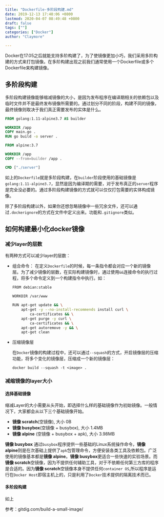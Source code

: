 ```yaml
---
title: "Dockerfile-多阶段构建.md"
date: 2019-12-13 17:48:06 +0800
lastmod: 2020-04-07 08:49:48 +0800
draft: false
tags: [""]
categories: ["Docker"]
author: "Claymore"

---
```

Docker在17.05之后就能支持多阶构建了，为了使镜像更加小巧，我们采用多阶构建的方式来打包镜像。在多阶构建出现之前我们通常使用一个Dockerfile或多个Dockerfile来构建镜像。

## 多阶段构建

多阶段构建镜像能够缩减镜像的大小，是因为发布程序在编译期相关的依赖包以及临时文件并不是最终发布镜像所需要的。通过划分不同的阶段，构建不同的镜像，最终镜像则取决于我们真正需要发布的实体是什么。

``` dockerfile
FROM golang:1.11-alpine3.7 AS builder

WORKDIR /app
COPY main.go .
RUN go build -o server .

FROM alpine:3.7

WORKDIR /app
COPY --from=builder /app .

CMD ["./server"]
```

如上的`Dockerfile`就是多阶段构建，在`builder`阶段使用的基础镜像是`golang:1.11-alpine3.7`，显然是因为编译期的需要，对于发布真正的`server`程序是完全没必要的。通过多阶段构建镜像的方式就可以仅仅打包需要的实体构成镜像。

除了多阶段构建以外，如果你还想忽略镜像中一些冗余文件，还可以通过`.dockerignore`的方式在文件中定义出来。功能和`.gitignore`类似。



## 如何构建最小化docker镜像

### 减少layer的层数

有两种方式可以减少layer的层数：

* 组合命令： 在定义`Dockerfile`的时候，每一条指令都会对应一个新的镜像层。为了减少镜像的层数，在实际构建镜像时，通过使用`&&`连接命令的执行过程，将多个命令定义到一个构建指令中执行。如：

  ```sh
  FROM debian:stable
  
  WORKDIR /var/www
  
  RUN apt-get update && \
      apt-get -y --no-install-recommends install curl \
          ca-certificates && \
      apt-get purge -y curl \
          ca-certificates && \
      apt-get autoremove -y && \
      apt-get clean
  ```

* 压缩镜像层

  在`Docker`镜像的构建过程中，还可以通过`--squash`的方式，开启镜像层的压缩功能，将多个变化的镜像层，压缩成一个新的镜像层：

  `docker build --squash -t <image> .`



### 减缩镜像的layer大小

#### 选择基础镜像

缩减Layer的大小需要从头开始，即选择什么样的基础镜像作为初始镜像。一般情况下，大家都会从以下三个基础镜像开始。

- **镜像 scratch**(空镜像), 大小 0B
- **镜像 busybox**(空镜像 + busybox), 大小 1.4MB
- **镜像 alpine** (空镜像 + busybox + apk), 大小 3.98MB

**镜像 busybox** 通过`busybox`程序提供一些基础的Linux系统操作命令，**镜像 alpine**则是在次基础上提供了`apk`包管理命令，方便安装各类工具及依赖包。广泛使用的镜像基本都是**镜像 alpine**。**镜像 busybox**更适合一些快速的实验场景。而**镜像 scratch**空镜像，因为不提供任何辅助工具，对于不依赖任何第三方库的程序是合适的。因为**镜像 scratch**空镜像本身不提供任何`container OS`,所以程序是运行在`Docker Host`即宿主机上的，只是利用了`Docker`技术提供的隔离技术而已。



#### 多阶段构建

如上

参考：gitdig.com/build-a-small-image/